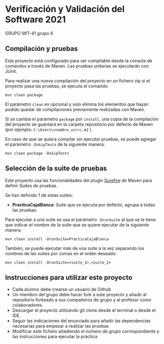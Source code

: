 # Verificación y Validación del Software 2021

GRUPO IWT-41 grupo 6

## Compilación y pruebas

Este proyecto está configurado para ser compilable desde la consola de comandos a través de Maven. Las pruebas unitarias se ejecutarán con JUnit.

Para realizar una nueva compilación del proyecto en un fichero zip si el proyecto pasa las pruebas, se ejecuta el comando:

```
mvn clean package
```

El parámetro `clean` es opcional y solo elimina los elementos que hayan podido quedar de compilaciones previamente realizadas con Maven.

Si se cambia el parámetro `package` por `install`, una copia de la compilación del proyecto se guardará en la carpeta repositorio por defecto de Maven (por ejemplo: `C:\Users\<nombre_usr>\.m2` ).

En caso de que se quiera compilar sin ejecutar pruebas, se puede agregar el parámetro `-DskipTests` de la siguiente manera:

```
mvn clean package -DskipTests
```

## Selección de la suite de pruebas

Este proyecto usa las funcionalidades del plugin [Surefire](https://maven.apache.org/surefire/maven-surefire-plugin/) de Maven para definir Suites de pruebas.

Se han definido 1 de estas suites:

* **PracticaCajaBlanca**: Suite que se ejecuta por defecto, agrupa a todas las pruebas.

Para ejecutar a una suite se usa el parámetro `-DrunSuite` al que se le tiene que indicar el nombre de la suite que se quiere ejecutar de la siguiente manera: 

```
mvn clean install -DrunSuite=PracticaCajaBlanca
```

También, se puede ejecutar más de una suite a la vez separando los nombres de las suites por comas en el orden deseado:

```
mvn clean install -DrunSuite=<suite_1>,<suite_2>
```

## Instrucciones para utilizar este proyecto

* Cada alumno debe crearse un usuario de Github
* Un miembro del grupo debe hacer fork a este proyecto y añadir al repositorio forkeado a sus compañeros de grupo y al profesor como colaboradores.
* Descargar el proyecto utilizando git clone desde el terminal o desde el IDE.
* Seguir las indicaciones del enunciado para añadir las dependencias necesarias para empezar a realizar las pruebas
* Modificar este fichero añadiendo el número de grupo correspondiente y las instrucciones para ejecutar la práctica
